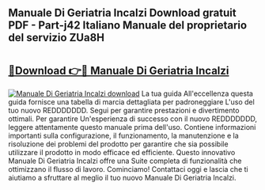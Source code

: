 ## Manuale Di Geriatria Incalzi Download gratuit PDF - Part-j42 Italiano Manuale del proprietario del servizio ZUa8H

# <h2><a href="http://dfbaki.blite.top/?on=Manuale+Di+Geriatria+Incalzi">🔗Download 👉🔴 Manuale Di Geriatria Incalzi</a></h2>

[![Manuale Di Geriatria Incalzi download](https://i.imgur.com/lujVjoI.png)](http://dfbaki.blite.top/?on=Manuale+Di+Geriatria+Incalzi)
La tua guida All'eccellenza questa guida fornisce una tabella di marcia dettagliata per padroneggiare L'uso del tuo nuovo REDDDDDDD. Segui per garantire prestazioni e divertimento ottimali. Per garantire Un'esperienza di successo con il nuovo REDDDDDDD, leggere attentamente questo manuale prima dell'uso. Contiene informazioni importanti sulla configurazione, il funzionamento, la manutenzione e la risoluzione dei problemi del prodotto per garantire che sia possibile utilizzare il prodotto in modo efficace ed efficiente. Questo innovativo Manuale Di Geriatria Incalzi offre una Suite completa di funzionalità che ottimizzano il flusso di lavoro. Cominciamo! Contattaci oggi e lascia che ti aiutiamo a sfruttare al meglio il tuo nuovo Manuale Di Geriatria Incalzi.
